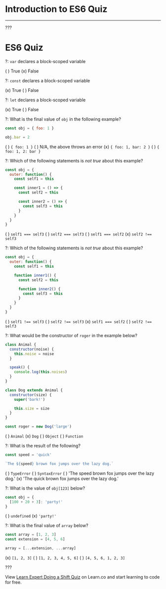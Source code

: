 # Introduction to ES6 Quiz
---

???

# ES6 Quiz

?: `var` declares a block-scoped variable

( ) True
(x) False

?: `const` declares a block-scoped variable

(x) True
( ) False

?: `let` declares a block-scoped variable

(x) True
( ) False

?: What is the final value of `obj` in the following example?

```javascript
const obj = { foo: 1 }

obj.bar = 2
```

( ) `{ foo: 1 }`
( ) N/A, the above throws an error
(x) `{ foo: 1, bar: 2 }`
( ) `{ foo: 1, 2: bar }`

?: Which of the following statements is _not true_ about this example?

```javascript
const obj = {
  outer: function() {
    const self1 = this

    const inner1 = () => {
      const self2 = this

      const inner2 = () => {
        const self3 = this
      }
    }
  }
}
```

( ) `self1 === self3`
( ) `self2 === self3`
( ) `self1 === self2`
(x) `self2 !== self3`

?: Which of the following statements is _not true_ about this example?

```javascript
const obj = {
  outer: function() {
    const self1 = this

    function inner1() {
      const self2 = this

      function inner2() {
        const self3 = this
      }
    }
  }
}
```

( ) `self1 !== self3`
( ) `self2 !== self3`
(x) `self1 === self2`
( ) `self2 !== self3`

?: What would be the constructor of `roger` in the example below?

```javascript
class Animal {
  constructor(noise) {
    this.noise = noise
  }

  speak() {
    console.log(this.noises)
  }
}

class Dog extends Animal {
  constructor(size) {
    super('bark!')

    this.size = size
  }
}

const roger = new Dog('large')
```

( ) `Animal`
(x) `Dog`
( ) `Object`
( ) `Function`

?: What is the result of the following?

```javascript
const speed = 'quick'

`The ${speed} brown fox jumps over the lazy dog.`
```

( ) `TypeError`
( ) `SyntaxError`
( ) 'The speed brown fox jumps over the lazy dog.'
(x) 'The quick brown fox jumps over the lazy dog.'

?: What is the value of `obj[123]` below?

```javascript
const obj = {
  [100 + 20 + 3]: 'party!'
}
```

( ) `undefined`
(x) `'party!'`

?: What is the final value of `array` below?

```javascript
const array = [1, 2, 3]
const extension = [4, 5, 6]

array = [...extension, ...array]
```

(x) `[1, 2, 3]`
( ) `[1, 2, 3, 4, 5, 6]`
( ) `[4, 5, 6, 1, 2, 3]`

???


<p class='util--hide'>View <a href='https://learn.co/lessons/learn-expert-doing-a-shift-quiz'>Learn Expert Doing a Shift Quiz</a> on Learn.co and start learning to code for free.</p>
